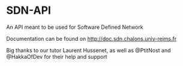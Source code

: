 # SDN-API

An API meant to be used for Software Defined Network

Documentation can be found on http://doc.sdn.chalons.univ-reims.fr

Big thanks to our tutor Laurent Hussenet, as well as @PtitNost and @HakkaOfDev for their help and support
